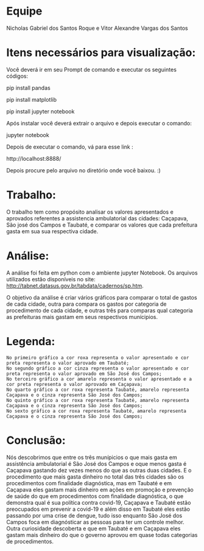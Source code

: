 # Equipe

Nicholas Gabriel dos Santos Roque e Vitor Alexandre Vargas dos Santos

# Itens necessários para visualização:

Você deverá ir em seu Prompt de comando e executar os seguintes códigos:

pip install pandas

pip install matplotlib

pip install jupyter notebook

Após instalar você deverá extrair o arquivo e depois executar o comando:

jupyter notebook

Depois de executar o comando, vá para esse link : 

http://localhost:8888/

Depois procure pelo arquivo no diretório onde você baixou. :)

# Trabalho:

O trabalho tem como propósito analisar os valores apresentados e aprovados referentes a assistencia ambulatorial das cidades: Caçapava, São josé dos Campos e Taubaté, e comparar os valores que cada prefeitura gasta em sua sua respectiva cidade.

# Análise:

A análise foi feita em python com o ambiente jupyter Notebook. Os arquivos utilizados estão disponíveis no site: http://tabnet.datasus.gov.br/tabdata/cadernos/sp.htm.

O objetivo da análise é criar vários gráficos para comparar o total de gastos de cada cidade, outra para compara os gastos por categoria de procedimento de cada cidade, e outras três para comparas qual categoria as prefeituras mais gastam em seus respectivos munícipios.

# Legenda: 

    No primeiro gráfico a cor roxa representa o valor apresentado e cor preta representa o valor aprovado em Taubaté;
    No segundo gráfico a cor cinza representa o valor apresentado e cor preta representa o valor aprovado em São José dos Campos;
    No terceiro gráfico a cor amarelo representa o valor apresentado e a cor preta representa o valor aprovado em Caçapava;
    No quarto gráfico a cor roxa representa Taubaté, amarelo representa Caçapava e o cinza representa São José dos Campos;
    No quinto gráfico a cor roxa representa Taubaté, amarelo representa Caçapava e o cinza representa São José dos Campos;
    No sexto gráfico a cor roxa representa Taubaté, amarelo representa Caçapava e o cinza representa São José dos Campos;

# Conclusão:

Nós descobrimos que entre os três munípicios o que mais gasta em assistência ambulatorial é São José dos Campos e oque menos gasta é Caçapava gastando dez vezes menos do que as outras duas cidades.
E o procedimento que mais gasta dinheiro no total das três cidades são os procedimentos com finalidade diagnóstica, mas em Taubaté e em Caçapava eles gastam mais dinheiro em ações em promoção e prevenção de saúde do que em procedimentos com finalidade diagnóstica, o que demonstra qual é sua política contra covid-19, Caçapava e Taubaté estão preocupados em prevenir a covid-19 e além disso em Taubaté eles estão passando por uma crise de dengue, tudo isso enquanto São José dos Campos foca em diagnósticar as pessoas para ter um controle melhor.
Outra curiosidade descoberta e que em Taubaté e em Caçapava eles gastam mais dinheiro do que o governo aprovou em quase todas categorias de procedimentos. 
